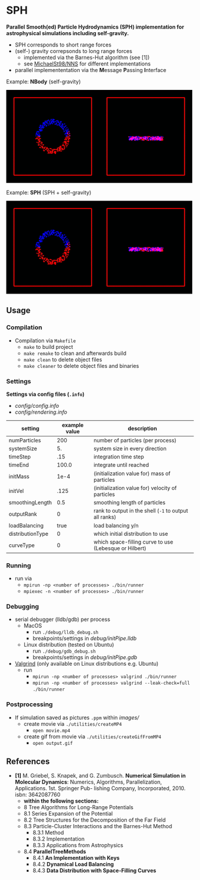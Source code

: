 # SPH

**Parallel Smooth(ed) Particle Hydrodynamics (SPH) implementation for astrophysical simulations including self-gravity.**

* SPH corresponds to short range forces
* (self-) gravity correpsonds to long range forces
	* implemented via the Barnes-Hut algorithm (see [1])
	* see [MichaelSt98/NNS](https://github.com/MichaelSt98/NNS/tree/main) for different implementations
* parallel implemententation via the **M**essage **P**assing **I**nterface

Example: **NBody** (self-gravity)

![nbody](resources/nbody.gif)

Example: **SPH** (SPH + self-gravity)

![sph](resources/sph.gif)


## Usage

### Compilation

* Compilation via `Makefile`
	* `make` to build project
	* `make remake` to clean and afterwards build
	* `make clean` to delete object files
	* `make cleaner` to delete object files and binaries 

### Settings

**Settings via config files (`.info`)**

* *config/config.info* 
* *config/rendering.info*


| setting             | example value | description                                             |
|---------------------|---------------|---------------------------------------------------------|
| numParticles        | 200           | number of particles (per process)                       |
| systemSize          | 5.            | system size in every direction                          |
| timeStep            | .15           | integration time step                                   |
| timeEnd             | 100.0         | integrate until reached                                 |
| initMass            | 1e-4          | (initialization value for) mass of particles            |
| initVel             | .125          | (initialization value for) velocity of particles        |
| smoothingLength     | 0.5           | smoothing length of particles                           |
| outputRank          | 0             | rank to output in the shell (`-1` to output all ranks)  |
| loadBalancing       | true          | load balancing y/n                                      |
| distributionType    | 0             | which initial distribution to use                       |
| curveType           | 0             | which space-filling curve to use (Lebesque or Hilbert)  |


### Running

* run via
	* `mpirun -np <number of processes> ./bin/runner`
	* `mpiexec -n <number of processes> ./bin/runner`

### Debugging

* serial debugger (lldb/gdb) per process
	* MacOS
		* run `./debug/lldb_debug.sh`
		* breakpoints/settings in *debug/initPipe.lldb*
	* Linux distribution (tested on Ubuntu)
		* run `./debug/gdb_debug.sh`
		* breakpoints/settings in *debug/initPipe.gdb*
* [Valgrind](https://valgrind.org/) (only available on Linux distributions e.g. Ubuntu)
	* run 
		* `mpirun -np <number of processes> valgrind ./bin/runner` 
		* `mpirun -np <number of processes> valgrind --leak-check=full ./bin/runner` 

### Postprocessing

* If simulation saved as pictures `.ppm` within *images/*
	* create movie via `./utilities/createMP4` 
		* `open movie.mp4` 
	* create gif from movie via `./utilities/createGifFromMP4`
		* `open output.gif` 

## References

* **[1]** M. Griebel, S. Knapek, and G. Zumbusch. **Numerical Simulation in Molecular Dynamics**: Numerics, Algorithms, Parallelization, Applications. 1st. Springer Pub- lishing Company, Incorporated, 2010. isbn: 3642087760
	* **within the following sections:** 
	* 8 Tree Algorithms for Long-Range Potentials 
	* 8.1 Series Expansion of the Potential 
	* 8.2 Tree Structures for the Decomposition of the Far Field 
	* 8.3 Particle-Cluster Interactions and the Barnes-Hut Method 
		* 8.3.1 Method 
		* 8.3.2 Implementation
		* 8.3.3 Applications from Astrophysics
	* 8.4 **ParallelTreeMethods**
		* 8.4.1 **An Implementation with Keys** 
		* 8.4.2 **Dynamical Load Balancing** 
		* 8.4.3 **Data Distribution with Space-Filling Curves**


